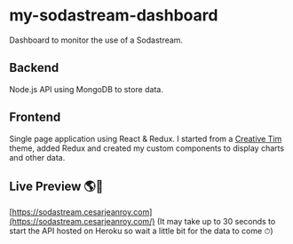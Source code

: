 # my-sodastream-dashboard

Dashboard to monitor the use of a Sodastream.

## Backend

Node.js API using MongoDB to store data.

## Frontend

Single page application using React & Redux. I started from a [Creative Tim](https://www.creative-tim.com/) theme, added Redux and created my custom components to display charts and other data.

## Live Preview 🌎🚀
[https://sodastream.cesarjeanroy.com](https://sodastream.cesarjeanroy.com/) (It may take up to 30 seconds to start the API hosted on Heroku so wait a little bit for the data to come ⏱)
